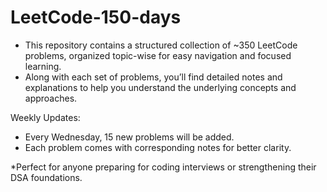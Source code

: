 # LeetCode-150-days
- This repository contains a structured collection of ~350 LeetCode problems, organized topic-wise for easy navigation and focused learning.
- Along with each set of problems, you’ll find detailed notes and explanations to help you understand the underlying concepts and approaches.

Weekly Updates:
- Every Wednesday, 15 new problems will be added.
- Each problem comes with corresponding notes for better clarity.

*Perfect for anyone preparing for coding interviews or strengthening their DSA foundations.
